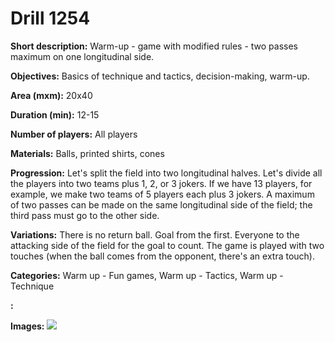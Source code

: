 # Drill 1254

**Short description:**
Warm-up - game with modified rules - two passes maximum on one longitudinal side.

**Objectives:**
Basics of technique and tactics, decision-making, warm-up.

**Area (mxm):**
20x40

**Duration (min):**
12-15

**Number of players:**
All players

**Materials:**
Balls, printed shirts, cones

**Progression:**
Let's split the field into two longitudinal halves. Let's divide all the players into two teams plus 1, 2, or 3 jokers. If we have 13 players, for example, we make two teams of 5 players each plus 3 jokers. A maximum of two passes can be made on the same longitudinal side of the field; the third pass must go to the other side.

**Variations:**
There is no return ball. Goal from the first. Everyone to the attacking side of the field for the goal to count. The game is played with two touches (when the ball comes from the opponent, there's an extra touch).

**Categories:**
Warm up - Fun games, Warm up - Tactics, Warm up - Technique

**:**


**Images:**
![](https://www.coachingfutsal.com/\images\bb00b835-cc8f-442d-a880-66676be7bc38_070.png)

